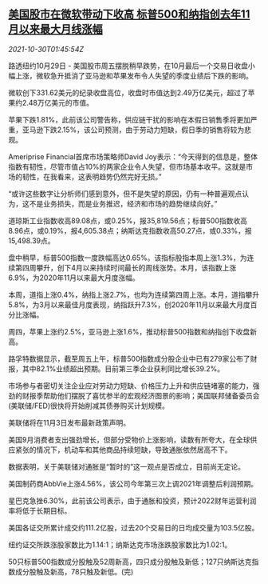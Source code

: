 <!--1635559263000-->
[美国股市在微软带动下收高 标普500和纳指创去年11月以来最大月线涨幅](https://cn.reuters.com/article/us-stock-market-microsoft-1029-idCNKBS2HK016)
------

<div><i>2021-10-30T01:45:54Z</i></div><p>路透纽约10月29日 - 美国股市周五摆脱稍早跌势，在10月最后一个交易日收盘小幅上涨，微软急升抵消了亚马逊和苹果发布令人失望的季度业绩后下跌的影响。</p><p>微软创下331.62美元的纪录收盘高位，收盘时市值达到2.49万亿美元，超过了苹果约2.48万亿美元的市值。</p><p>苹果下跌1.81%，此前该公司警告称，供应链干扰的影响在本假日销售季将更加严重，亚马逊下跌2.15%，该公司预测，由于劳动力短缺，假日季的销售将较为悲观。</p><p>Ameriprise Financial首席市场策略师David Joy表示：“今天得到的信息是，整体指数有韧性，尽管市值占10%的两家企业令人失望，但市场基本收平。这就是市场的韧性，在我看来，这表明趋势仍然完好无损。”</p><p>“或许这些数字让分析师们感到意外，但不是失望的原因，仍有一种普遍观点认为，这不是业务损失，而是业务推迟，经济和市场的趋势继续向好。”</p><p>道琼斯工业指数收高89.08点，或0.25%，报35,819.56点；标普500指数收高8.96点，或0.19%，报4,605.38点；纳斯达克指数收高50.27点，或0.33%，报15,498.39点。</p><p>盘中稍早，标普500指数一度跌幅高达0.65%。该指标股指本周上涨1.3%，为连续第四周攀升，创下4月以来持续时间最长的周线涨势。本月，该指数上涨6.9%，为2020年11月以来最大月度涨幅。</p><p>本周，道指上涨0.4%，纳指上涨2.7%，也均为连续第四周上涨。本月，道指攀升5.8%，为3月以来最佳月度表现，纳指跃升7.3%，创2020年11月以来最大月度百分比涨幅。</p><p>周四，苹果上涨约2.5%，亚马逊上涨1.6%，推动标普500指数和纳指创下收盘新高。</p><p>路孚特数据显示，截至周五上午，标普500指数成分股企业中已有279家公布了财报，其中82.1%业绩超出预期。目前第三季企业获利同比增长39.2%。</p><p>市场参与者密切关注企业应对劳动力短缺、价格压力上升和供应链堵塞的能力，强劲的财报季帮助他们摆脱了喜忧参半的宏观经济图景的影响；美国联邦储备委员会(美联储/FED)很快将开始削减其债券购买计划规模。</p><p>美联储将在11月3日发布最新政策声明。</p><p>美国9月消费者支出强劲增长，但部分受物价上涨影响，读数有所夸大，在全球供应紧张的情况下，机动车和其他商品持续短缺，导致通胀依然居高不下。</p><p>数据表明，关于美联储对通胀是“暂时的”这一观点是否成立，目前尚无定论。</p><p>美国制药商AbbVie上涨4.56%，该公司今年第三次上调2021年调整后利润预期。</p><p>星巴克急挫6.30%，此前该公司表示，由于通胀和投资，预计2022财年运营利润率将低于长期目标。</p><p>美国各证交所累计成交约111.2亿股，过去20个交易日的日均成交量为103.5亿股。</p><p>纽约证交所跌涨股家数比为1.14:1；纳斯达克市场涨跌股家数比为1.02:1。</p><p>50只标普500指数成分股触及52周新高，四只成分股触及新低；127只纳斯达克指数成分股触及新高，78只触及新低。(完)</p>
